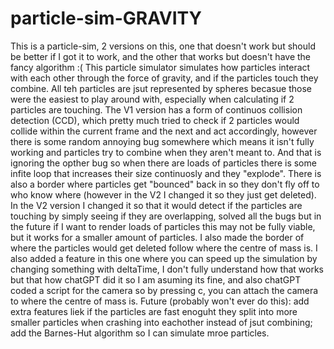 # particle-sim-GRAVITY
This is a particle-sim, 2 versions on this, one that doesn't work but should be better if I got it to work, and the other that works but doesn't have the fancy algorithm :(
This particle simulator simulates how particles interact with each other through the force of gravity, and if the particles touch they combine. All teh particles are jsut represented by spheres becasue those were the easiest to play around with, especially when calculating if 2 particles are touching.
The V1 version has a form of continuos collision detection (CCD), which pretty much tried to check if 2 particles would collide within the current frame and the next and act accordingly, however there is some random annoying bug somewhere which means it isn't fully working and particles try to combine when they aren't meant to. And that is ignoring the opther bug so when there are loads of particles there is some infite loop that increases their size continuosly and they "explode". There is also a border where particles get "bounced" back in so they don't fly off to who know where (however in the V2 I changed it so they just get deleted).
In the V2 version I changed it so that it would detect if the particles are touching by simply seeing if they are overlapping, solved all the bugs but in the future if I want to render loads of particles this may not be fully viable, but it works for a smaller amount of particles. I also made the border of where the particles would get deleted follow where the centre of mass is. I also added a feature in this one where you can speed up the simulation by changing something with deltaTime, I don't fully understand how that works but that how chatGPT did it so I am asuming its fine, and also chatGPT coded a script for the camera so by pressing c, you can attach the camera to where the centre of mass is.
Future (probably won't ever do this): add extra features liek if the particles are fast enoguht they split into more smaller particles when crashing into eachother instead of jsut combining; add the Barnes-Hut algorithm so I can simulate mroe particles.

